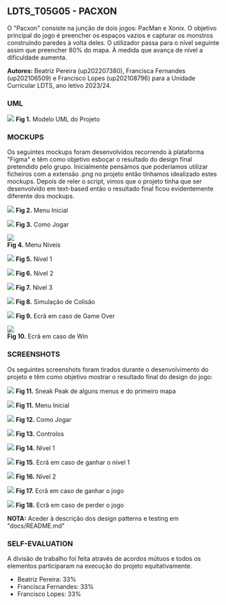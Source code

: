 ## LDTS_T05G05 - PACXON

O "Pacxon" consiste na junção de dois jogos: PacMan e Xonix. O objetivo principal do jogo é preencher os espaços vazios e capturar os monstros construindo paredes à volta deles. O utilizador passa para o nível seguinte assim que preencher 80% do mapa. À medida que avança de nível a dificuldade aumenta.

**Autores:** Beatriz Pereira (up202207380), Francisca Fernandes (up202106509) e Francisco Lopes (up202108796) para a Unidade Curricular LDTS, ano letivo 2023/24.

### UML

![](docs/uml/uml.png)
**Fig 1.** Modelo UML do Projeto

### MOCKUPS 

Os seguintes mockups foram desenvolvidos recorrendo à plataforma "Figma" e têm como objetivo esboçar o resultado do design final pretendido pelo grupo.
Inicialmente pensámos que poderíamos utilizar ficheiros com a extensão .png no projeto então tínhamos idealizado estes mockups. Depois de reler o script, vimos que o projeto tinha que ser desenvolvido em text-based então o resultado final ficou evidentemente diferente dos mockups.

![](docs/mockups/MenuInicial.png) 
**Fig 2.** Menu Inicial 

![](docs/mockups/ComoJogar.png)
**Fig 3.** Como Jogar

![](docs/mockups/MenuNiveis.png)  
**Fig 4.** Menu Níveis

![](docs/mockups/Nivel1.png) 
**Fig 5.** Nível 1

![](docs/mockups/Nivel2.png)
**Fig 6.** Nível 2

![](docs/mockups/Nivel3.png)
**Fig 7.** Nível 3

![](docs/mockups/EcraColisão.png)
**Fig 8.** Simulação de Colisão

![](docs/mockups/GameOver.png) 
**Fig 9.** Ecrã em caso de Game Over

![](docs/mockups/Win.png)   
**Fig 10.** Ecrã em caso de Win

### SCREENSHOTS

Os seguintes screenshots foram tirados durante o desenvolvimento do projeto e têm como objetivo mostrar o resultado final do design do jogo:

![](docs/Gifs/sneakpeak.gif)
**Fig 11.** Sneak Peak de alguns menus e do primeiro mapa

![](docs/screenshots/MenuInicial.png)
**Fig 11.** Menu Inicial

![](docs/screenshots/ComoJogar.png)
**Fig 12.** Como Jogar

![](docs/screenshots/Controls.png)
**Fig 13.** Controlos

![](docs/screenshots/Level1.png)
**Fig 14.** Nível 1

![](docs/screenshots/WinLevel.png)
**Fig 15.** Ecrã em caso de ganhar o nível 1

![](docs/screenshots/Level2.png)
**Fig 16.** Nível 2

![](docs/screenshots/WinGame.png)
**Fig 17.** Ecrã em caso de ganhar o jogo

![](docs/screenshots/DieMenu.png)
**Fig 18.** Ecrã em caso de perder o jogo

**NOTA:**  Aceder à descrição dos design patterns e testing em "docs/README.md"
### SELF-EVALUATION
A divisão de trabalho foi feita através de acordos mútuos e todos os elementos participaram na execução do projeto equitativamente.
- Beatriz Pereira: 33%
- Francisca Fernandes: 33%
- Francisco Lopes: 33%
